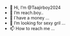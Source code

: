 - 👋 Hi, I’m @Taajirboy2024
- 👀 I’m reach.boy..
- 🌱 I`have a money ...
- 💞️ I’m looking for sexy gril ...
- 📫 How to reach me ...

<!---
Taajirboy2024/Taajirboy2024 is a ✨ special ✨ repository because its `README.md` (this file) appears on your GitHub profile.
You can click the Preview link to take a look at your changes.
--->
